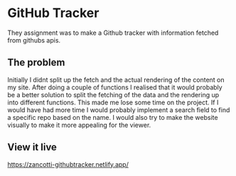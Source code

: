 # GitHub Tracker

They assignment was to make a Github tracker with information fetched from githubs apis.

## The problem

Initially I didnt split up the fetch and the actual rendering of the content on my site. After doing a couple of functions I realised that it would probably be a better solution to split the fetching of the data and the rendering up into different functions. This made me lose some time on the project. If I would have had more time I would probably implement a search field to find a specific repo based on the name. I would also try to make the website visually to make it more appealing for the viewer.

## View it live

https://zancotti-githubtracker.netlify.app/
